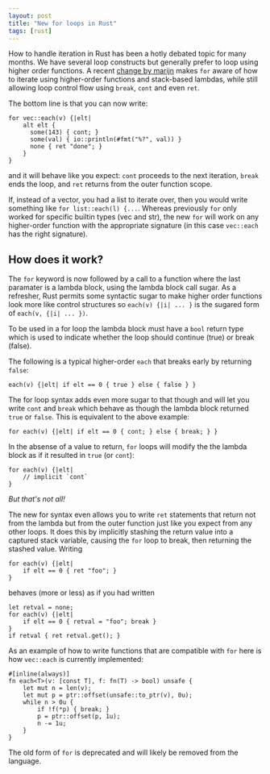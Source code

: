 ```yaml
---
layout: post
title: "New for loops in Rust"
tags: [rust]
---
```


How to handle iteration in Rust has been a hotly debated topic for
many months. We have several loop constructs but generally prefer to
loop using higher order functions. A recent [change by marijn][1] makes
`for` aware of how to iterate using higher-order functions and
stack-based lambdas, while still allowing loop control flow using
`break`, `cont` and even `ret`.

The bottom line is that you can now write:

    for vec::each(v) {|elt|
        alt elt {
          some(143) { cont; }
          some(val) { io::println(#fmt("%?", val)) }
          none { ret "done"; }
        }
    }

and it will behave like you expect: `cont` proceeds to the next iteration,
`break` ends the loop, and `ret` returns from the outer function scope.

If, instead of a vector, you had a list to iterate over, then you would
write something like `for list::each(l) {...`. Whereas previously `for`
only worked for specific builtin types (vec and str), the new `for` will
work on any higher-order function with the appropriate signature (in this
case `vec::each` has the right signature).

## How does it work?

The `for` keyword is now followed by a call to a function where the last
paramater is a lambda block, using the lambda block call sugar. As a
refresher, Rust permits some syntactic sugar to make higher order functions
look more like control structures so `each(v) {|i| ... }` is the sugared
form of `each(v, {|i| ... })`.

To be used in a for loop the lambda block must have a `bool` return type
which is used to indicate whether the loop should continue (true) or break
(false).

The following is a typical higher-order `each` that breaks early by
returning `false`:

    each(v) {|elt| if elt == 0 { true } else { false } }

The for loop syntax adds even more sugar to that though and will let you
write `cont` and `break` which behave as though the lambda block returned
`true` or `false`. This is equivalent to the above example:

    for each(v) {|elt| if elt == 0 { cont; } else { break; } }

In the absense of a value to return, `for` loops will modify the the
lambda block as if it resulted in `true` (or `cont`):

    for each(v) {|elt|
        // implicit `cont`
    }

_But that's not all!_

The new for syntax even allows you to write `ret` statements that
return not from the lambda but from the outer function just like you
expect from any other loops. It does this by implicitly stashing the
return value into a captured stack variable, causing the `for` loop
to break, then returning the stashed value. Writing

    for each(v) {|elt|
        if elt == 0 { ret "foo"; }
    }

behaves (more or less) as if you had written

    let retval = none;
    for each(v) {|elt|
        if elt == 0 { retval = "foo"; break }
    }
    if retval { ret retval.get(); }

As an example of how to write functions that are compatible with `for`
here is how `vec::each` is currently implemented:

    #[inline(always)]
    fn each<T>(v: [const T], f: fn(T) -> bool) unsafe {
        let mut n = len(v);
        let mut p = ptr::offset(unsafe::to_ptr(v), 0u);
        while n > 0u {
            if !f(*p) { break; }
            p = ptr::offset(p, 1u);
            n -= 1u;
        }
    }

The old form of `for` is deprecated and will likely be removed from the
language.

[1]: https://mail.mozilla.org/pipermail/rust-dev/2012-March/001490.html